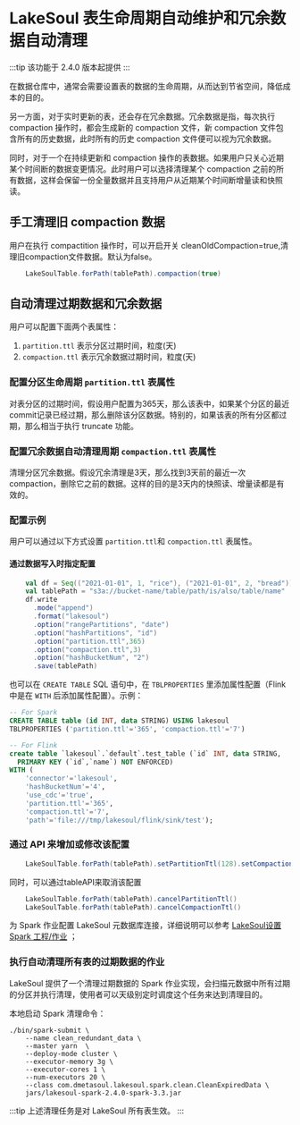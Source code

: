 # LakeSoul 表生命周期自动维护和冗余数据自动清理

:::tip
该功能于 2.4.0 版本起提供
:::

在数据仓库中，通常会需要设置表的数据的生命周期，从而达到节省空间，降低成本的目的。

另一方面，对于实时更新的表，还会存在冗余数据。冗余数据是指，每次执行 compaction 操作时，都会生成新的 compaction 文件，新 compaction 文件包含所有的历史数据，此时所有的历史 compaction 文件便可以视为冗余数据。

同时，对于一个在持续更新和 compaction 操作的表数据。如果用户只关心近期某个时间断的数据变更情况。此时用户可以选择清理某个 compaction 之前的所有数据，这样会保留一份全量数据并且支持用户从近期某个时间断增量读和快照读。

## 手工清理旧 compaction 数据
用户在执行 compactition 操作时，可以开启开关 cleanOldCompaction=true,清理旧compaction文件数据。默认为false。
```scala
    LakeSoulTable.forPath(tablePath).compaction(true)
```

## 自动清理过期数据和冗余数据
用户可以配置下面两个表属性：
1. `partition.ttl` 表示分区过期时间，粒度(天)  
2. `compaction.ttl` 表示冗余数据过期时间，粒度(天)  

### 配置分区生命周期 `partition.ttl` 表属性
对表分区的过期时间，假设用户配置为365天，那么该表中，如果某个分区的最近commit记录已经过期，那么删除该分区数据。特别的，如果该表的所有分区都过期，那么相当于执行 truncate 功能。

### 配置冗余数据自动清理周期 `compaction.ttl` 表属性
清理分区冗余数据。假设冗余清理是3天，那么找到3天前的最近一次compaction，删除它之前的数据。这样的目的是3天内的快照读、增量读都是有效的。

### 配置示例

用户可以通过以下方式设置 `partition.ttl`和 `compaction.ttl` 表属性。

#### 通过数据写入时指定配置 
```scala
    val df = Seq(("2021-01-01", 1, "rice"), ("2021-01-01", 2, "bread")).toDF("date", "id", "name")
    val tablePath = "s3a://bucket-name/table/path/is/also/table/name"
    df.write
      .mode("append")
      .format("lakesoul")
      .option("rangePartitions", "date")
      .option("hashPartitions", "id")
      .option("partition.ttl",365)
      .option("compaction.ttl",3)
      .option("hashBucketNum", "2")
      .save(tablePath)
```
也可以在 `CREATE TABLE` SQL 语句中，在 `TBLPROPERTIES` 里添加属性配置（Flink 中是在 `WITH` 后添加属性配置）。示例：
```sql
-- For Spark
CREATE TABLE table (id INT, data STRING) USING lakesoul
TBLPROPERTIES ('partition.ttl'='365', 'compaction.ttl'='7')

-- For Flink
create table `lakesoul`.`default`.test_table (`id` INT, data STRING,
  PRIMARY KEY (`id`,`name`) NOT ENFORCED)
WITH (
    'connector'='lakesoul',
    'hashBucketNum'='4',
    'use_cdc'='true',
    'partition.ttl'='365',
    'compaction.ttl'='7',
    'path'='file:///tmp/lakesoul/flink/sink/test');
```

### 通过 API 来增加或修改该配置
```scala
    LakeSoulTable.forPath(tablePath).setPartitionTtl(128).setCompactionTtl(10)
```

同时，可以通过tableAPI来取消该配置
```scala
    LakeSoulTable.forPath(tablePath).cancelPartitionTtl()
    LakeSoulTable.forPath(tablePath).cancelCompactionTtl()
```
为 Spark 作业配置 LakeSoul 元数据库连接，详细说明可以参考 [LakeSoul设置 Spark 工程/作业](../03-Usage%20Docs/02-setup-spark.md) ；

### 执行自动清理所有表的过期数据的作业
LakeSoul 提供了一个清理过期数据的 Spark 作业实现，会扫描元数据中所有过期的分区并执行清理，使用者可以天级别定时调度这个任务来达到清理目的。

本地启动 Spark 清理命令：
```shell
./bin/spark-submit \
    --name clean_redundant_data \
    --master yarn  \
    --deploy-mode cluster \
    --executor-memory 3g \
    --executor-cores 1 \
    --num-executors 20 \
    --class com.dmetasoul.lakesoul.spark.clean.CleanExpiredData \
    jars/lakesoul-spark-2.4.0-spark-3.3.jar 

```
:::tip
上述清理任务是对 LakeSoul 所有表生效。
:::